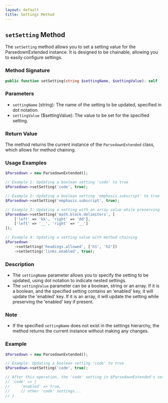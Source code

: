 ```yaml
---
layout: default
title: Settings Method
---
```



## `setSetting` Method

The `setSetting` method allows you to set a setting value for the ParsedownExtended instance. It is designed to be chainable, allowing you to easily configure settings.

### Method Signature
```php
public function setSetting(string $settingName, $settingValue): self
```

### Parameters

- `settingName` (string): The name of the setting to be updated, specified in dot notation.
- `settingValue` ($settingValue): The value to be set for the specified setting.

### Return Value

The method returns the current instance of the `ParsedownExtended` class, which allows for method chaining.

### Usage Examples

```php
$Parsedown = new ParsedownExtended();

// Example 1: Updating a boolean setting 'code' to true
$Parsedown->setSetting('code', true);

// Example 2: Updating a boolean setting 'emphasis.subscript' to true
$Parsedown->setSetting('emphasis.subscript', true);

// Example 3: Updating a setting with an array value while preserving 'enabled'
$Parsedown->setSetting('math.block.delimiters', [
    ['left' => 'kk', 'right' => 'dd'],
    ['left' => '__', 'right' => '__']
]);

// Example 4: Updating a setting value with method chaining
$Parsedown
    ->setSetting('headings.allowed', ['h1', 'h2'])
    ->setSetting('links.enabled', true);
```

### Description

- The `settingName` parameter allows you to specify the setting to be updated, using dot notation to indicate nested settings.
- The `settingValue` parameter can be a boolean, string or an array. If it is a boolean, and the specified setting contains an 'enabled' key, it will update the 'enabled' key. If it is an array, it will update the setting while preserving the 'enabled' key if present.

### Note

- If the specified `settingName` does not exist in the settings hierarchy, the method returns the current instance without making any changes.

### Example

```php
$Parsedown = new ParsedownExtended();

// Example: Updating a boolean setting 'code' to true
$Parsedown->setSetting('code', true);

// After this operation, the 'code' setting in $ParsedownExtended's settings array will be:
// 'code' => [
//     'enabled' => true,
//     // other 'code' settings...
// ]
```
